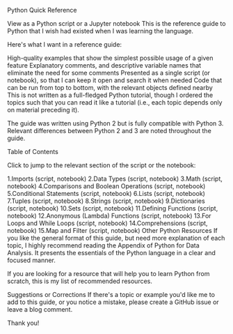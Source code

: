 Python Quick Reference


View as a Python script or a Jupyter notebook
This is the reference guide to Python that I wish had existed when I was learning the language.

Here's what I want in a reference guide:

High-quality examples that show the simplest possible usage of a given feature
Explanatory comments, and descriptive variable names that eliminate the need for some comments
Presented as a single script (or notebook), so that I can keep it open and search it when needed
Code that can be run from top to bottom, with the relevant objects defined nearby
This is not written as a full-fledged Python tutorial, though I ordered the topics such that you can read it like a tutorial (i.e., each topic depends only on material preceding it).

The guide was written using Python 2 but is fully compatible with Python 3. Relevant differences between Python 2 and 3 are noted throughout the guide.



Table of Contents

Click to jump to the relevant section of the script or the notebook:


1.Imports (script, notebook)
2.Data Types (script, notebook)
3.Math (script, notebook)
4.Comparisons and Boolean Operations (script, notebook)
5.Conditional Statements (script, notebook)
6.Lists (script, notebook)
7.Tuples (script, notebook)
8.Strings (script, notebook)
9.Dictionaries (script, notebook)
10.Sets (script, notebook)
11.Defining Functions (script, notebook)
12.Anonymous (Lambda) Functions (script, notebook)
13.For Loops and While Loops (script, notebook)
14.Comprehensions (script, notebook)
15.Map and Filter (script, notebook)
Other Python Resources
If you like the general format of this guide, but need more explanation of each topic, I highly recommend reading the Appendix of Python for Data Analysis. It presents the essentials of the Python language in a clear and focused manner.

If you are looking for a resource that will help you to learn Python from scratch, this is my list of recommended resources.

Suggestions or Corrections
If there's a topic or example you'd like me to add to this guide, or you notice a mistake, please create a GitHub issue or leave a blog comment.

Thank you!
